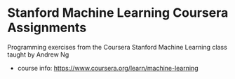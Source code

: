 # Stanford Machine Learning Coursera Assignments
Programming exercises from the Coursera Stanford Machine Learning class taught by Andrew Ng
- course info: https://www.coursera.org/learn/machine-learning
